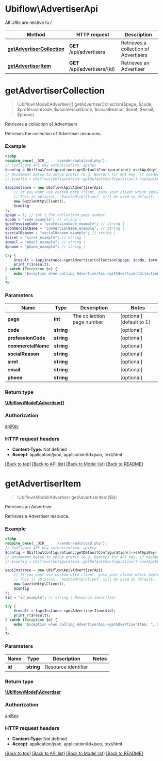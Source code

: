 # Ubiflow\AdvertiserApi

All URIs are relative to */*

Method | HTTP request | Description
------------- | ------------- | -------------
[**getAdvertiserCollection**](AdvertiserApi.md#getadvertisercollection) | **GET** /api/advertisers | Retrieves a collection of Advertisers
[**getAdvertiserItem**](AdvertiserApi.md#getadvertiseritem) | **GET** /api/advertisers/{id} | Retrieves an Advertiser

# **getAdvertiserCollection**
> \Ubiflow\Model\Advertiser[] getAdvertiserCollection($page, $code, $professionCode, $commercialName, $socialReason, $siret, $email, $phone)

Retrieves a collection of Advertisers

Retrieves the collection of Advertiser resources.

### Example
```php
<?php
require_once(__DIR__ . '/vendor/autoload.php');
// Configure API key authorization: apiKey
$config = Ubiflow\Configuration::getDefaultConfiguration()->setApiKey('X-AUTH-TOKEN', 'YOUR_API_KEY');
// Uncomment below to setup prefix (e.g. Bearer) for API key, if needed
// $config = Ubiflow\Configuration::getDefaultConfiguration()->setApiKeyPrefix('X-AUTH-TOKEN', 'Bearer');

$apiInstance = new Ubiflow\Api\AdvertiserApi(
    // If you want use custom http client, pass your client which implements `GuzzleHttp\ClientInterface`.
    // This is optional, `GuzzleHttp\Client` will be used as default.
    new GuzzleHttp\Client(),
    $config
);
$page = 1; // int | The collection page number
$code = "code_example"; // string | 
$professionCode = "professionCode_example"; // string | 
$commercialName = "commercialName_example"; // string | 
$socialReason = "socialReason_example"; // string | 
$siret = "siret_example"; // string | 
$email = "email_example"; // string | 
$phone = "phone_example"; // string | 

try {
    $result = $apiInstance->getAdvertiserCollection($page, $code, $professionCode, $commercialName, $socialReason, $siret, $email, $phone);
    print_r($result);
} catch (Exception $e) {
    echo 'Exception when calling AdvertiserApi->getAdvertiserCollection: ', $e->getMessage(), PHP_EOL;
}
?>
```

### Parameters

Name | Type | Description  | Notes
------------- | ------------- | ------------- | -------------
 **page** | **int**| The collection page number | [optional] [default to 1]
 **code** | **string**|  | [optional]
 **professionCode** | **string**|  | [optional]
 **commercialName** | **string**|  | [optional]
 **socialReason** | **string**|  | [optional]
 **siret** | **string**|  | [optional]
 **email** | **string**|  | [optional]
 **phone** | **string**|  | [optional]

### Return type

[**\Ubiflow\Model\Advertiser[]**](../Model/Advertiser.md)

### Authorization

[apiKey](../../README.md#apiKey)

### HTTP request headers

 - **Content-Type**: Not defined
 - **Accept**: application/json, application/ld+json, text/html

[[Back to top]](#) [[Back to API list]](../../README.md#documentation-for-api-endpoints) [[Back to Model list]](../../README.md#documentation-for-models) [[Back to README]](../../README.md)

# **getAdvertiserItem**
> \Ubiflow\Model\Advertiser getAdvertiserItem($id)

Retrieves an Advertiser

Retrieves a Advertiser resource.

### Example
```php
<?php
require_once(__DIR__ . '/vendor/autoload.php');
// Configure API key authorization: apiKey
$config = Ubiflow\Configuration::getDefaultConfiguration()->setApiKey('X-AUTH-TOKEN', 'YOUR_API_KEY');
// Uncomment below to setup prefix (e.g. Bearer) for API key, if needed
// $config = Ubiflow\Configuration::getDefaultConfiguration()->setApiKeyPrefix('X-AUTH-TOKEN', 'Bearer');

$apiInstance = new Ubiflow\Api\AdvertiserApi(
    // If you want use custom http client, pass your client which implements `GuzzleHttp\ClientInterface`.
    // This is optional, `GuzzleHttp\Client` will be used as default.
    new GuzzleHttp\Client(),
    $config
);
$id = "id_example"; // string | Resource identifier

try {
    $result = $apiInstance->getAdvertiserItem($id);
    print_r($result);
} catch (Exception $e) {
    echo 'Exception when calling AdvertiserApi->getAdvertiserItem: ', $e->getMessage(), PHP_EOL;
}
?>
```

### Parameters

Name | Type | Description  | Notes
------------- | ------------- | ------------- | -------------
 **id** | **string**| Resource identifier |

### Return type

[**\Ubiflow\Model\Advertiser**](../Model/Advertiser.md)

### Authorization

[apiKey](../../README.md#apiKey)

### HTTP request headers

 - **Content-Type**: Not defined
 - **Accept**: application/json, application/ld+json, text/html

[[Back to top]](#) [[Back to API list]](../../README.md#documentation-for-api-endpoints) [[Back to Model list]](../../README.md#documentation-for-models) [[Back to README]](../../README.md)

